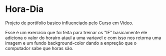 # Hora-Dia
 Projeto de portifolio basico influenciado pelo Curso em Video.

Esse é um exercisio que foi feita para treinar os "IF"
basicamente ele adiciona o valor do horairo ataul a uma variavel e com isso nos retorna uma imagem e um fundo background-color
dando a enpreção que o computador sabe que horas são.

